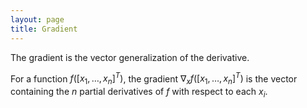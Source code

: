 ```yaml
---
layout: page
title: Gradient
---
```

The gradient is the vector generalization of the derivative.

For a function $f([x_1, \ldots, x_n]^T)$, the gradient $\nabla_x f([x_1, \ldots, x_n]^T)$
is the vector containing the $n$ partial derivatives of $f$ with respect to each $x_i$.